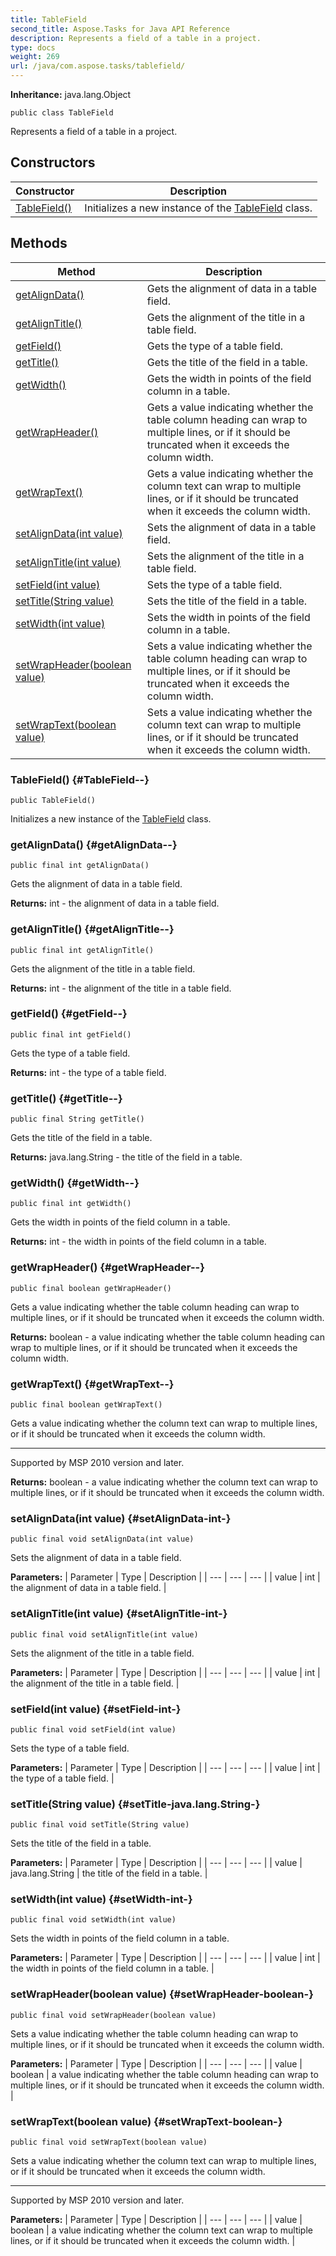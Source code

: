 ```yaml
---
title: TableField
second_title: Aspose.Tasks for Java API Reference
description: Represents a field of a table in a project.
type: docs
weight: 269
url: /java/com.aspose.tasks/tablefield/
---
```


**Inheritance:**
java.lang.Object
```
public class TableField
```

Represents a field of a table in a project.
## Constructors

| Constructor | Description |
| --- | --- |
| [TableField()](#TableField--) | Initializes a new instance of the [TableField](../../com.aspose.tasks/tablefield) class. |
## Methods

| Method | Description |
| --- | --- |
| [getAlignData()](#getAlignData--) | Gets the alignment of data in a table field. |
| [getAlignTitle()](#getAlignTitle--) | Gets the alignment of the title in a table field. |
| [getField()](#getField--) | Gets the type of a table field. |
| [getTitle()](#getTitle--) | Gets the title of the field in a table. |
| [getWidth()](#getWidth--) | Gets the width in points of the field column in a table. |
| [getWrapHeader()](#getWrapHeader--) | Gets a value indicating whether the table column heading can wrap to multiple lines, or if it should be truncated when it exceeds the column width. |
| [getWrapText()](#getWrapText--) | Gets a value indicating whether the column text can wrap to multiple lines, or if it should be truncated when it exceeds the column width. |
| [setAlignData(int value)](#setAlignData-int-) | Sets the alignment of data in a table field. |
| [setAlignTitle(int value)](#setAlignTitle-int-) | Sets the alignment of the title in a table field. |
| [setField(int value)](#setField-int-) | Sets the type of a table field. |
| [setTitle(String value)](#setTitle-java.lang.String-) | Sets the title of the field in a table. |
| [setWidth(int value)](#setWidth-int-) | Sets the width in points of the field column in a table. |
| [setWrapHeader(boolean value)](#setWrapHeader-boolean-) | Sets a value indicating whether the table column heading can wrap to multiple lines, or if it should be truncated when it exceeds the column width. |
| [setWrapText(boolean value)](#setWrapText-boolean-) | Sets a value indicating whether the column text can wrap to multiple lines, or if it should be truncated when it exceeds the column width. |
### TableField() {#TableField--}
```
public TableField()
```


Initializes a new instance of the [TableField](../../com.aspose.tasks/tablefield) class.

### getAlignData() {#getAlignData--}
```
public final int getAlignData()
```


Gets the alignment of data in a table field.

**Returns:**
int - the alignment of data in a table field.
### getAlignTitle() {#getAlignTitle--}
```
public final int getAlignTitle()
```


Gets the alignment of the title in a table field.

**Returns:**
int - the alignment of the title in a table field.
### getField() {#getField--}
```
public final int getField()
```


Gets the type of a table field.

**Returns:**
int - the type of a table field.
### getTitle() {#getTitle--}
```
public final String getTitle()
```


Gets the title of the field in a table.

**Returns:**
java.lang.String - the title of the field in a table.
### getWidth() {#getWidth--}
```
public final int getWidth()
```


Gets the width in points of the field column in a table.

**Returns:**
int - the width in points of the field column in a table.
### getWrapHeader() {#getWrapHeader--}
```
public final boolean getWrapHeader()
```


Gets a value indicating whether the table column heading can wrap to multiple lines, or if it should be truncated when it exceeds the column width.

**Returns:**
boolean - a value indicating whether the table column heading can wrap to multiple lines, or if it should be truncated when it exceeds the column width.
### getWrapText() {#getWrapText--}
```
public final boolean getWrapText()
```


Gets a value indicating whether the column text can wrap to multiple lines, or if it should be truncated when it exceeds the column width.

--------------------

Supported by MSP 2010 version and later.

**Returns:**
boolean - a value indicating whether the column text can wrap to multiple lines, or if it should be truncated when it exceeds the column width.
### setAlignData(int value) {#setAlignData-int-}
```
public final void setAlignData(int value)
```


Sets the alignment of data in a table field.

**Parameters:**
| Parameter | Type | Description |
| --- | --- | --- |
| value | int | the alignment of data in a table field. |

### setAlignTitle(int value) {#setAlignTitle-int-}
```
public final void setAlignTitle(int value)
```


Sets the alignment of the title in a table field.

**Parameters:**
| Parameter | Type | Description |
| --- | --- | --- |
| value | int | the alignment of the title in a table field. |

### setField(int value) {#setField-int-}
```
public final void setField(int value)
```


Sets the type of a table field.

**Parameters:**
| Parameter | Type | Description |
| --- | --- | --- |
| value | int | the type of a table field. |

### setTitle(String value) {#setTitle-java.lang.String-}
```
public final void setTitle(String value)
```


Sets the title of the field in a table.

**Parameters:**
| Parameter | Type | Description |
| --- | --- | --- |
| value | java.lang.String | the title of the field in a table. |

### setWidth(int value) {#setWidth-int-}
```
public final void setWidth(int value)
```


Sets the width in points of the field column in a table.

**Parameters:**
| Parameter | Type | Description |
| --- | --- | --- |
| value | int | the width in points of the field column in a table. |

### setWrapHeader(boolean value) {#setWrapHeader-boolean-}
```
public final void setWrapHeader(boolean value)
```


Sets a value indicating whether the table column heading can wrap to multiple lines, or if it should be truncated when it exceeds the column width.

**Parameters:**
| Parameter | Type | Description |
| --- | --- | --- |
| value | boolean | a value indicating whether the table column heading can wrap to multiple lines, or if it should be truncated when it exceeds the column width. |

### setWrapText(boolean value) {#setWrapText-boolean-}
```
public final void setWrapText(boolean value)
```


Sets a value indicating whether the column text can wrap to multiple lines, or if it should be truncated when it exceeds the column width.

--------------------

Supported by MSP 2010 version and later.

**Parameters:**
| Parameter | Type | Description |
| --- | --- | --- |
| value | boolean | a value indicating whether the column text can wrap to multiple lines, or if it should be truncated when it exceeds the column width. |

